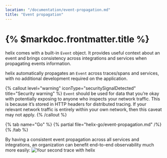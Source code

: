 ```yaml
---
location: "/documentation/event-propagation.md"
title: "Event propagation"
---
```


# {% $markdoc.frontmatter.title %}

helix comes with a built-in `Event` object. It provides useful context about an
event and brings consistency across integrations and services when propagating
events information.

helix automatically propagates an `Event` across traces/spans and services, with
no additional development required on the application.

{% callout level="warning" iconType="securitySignalDetected" title="Security warning" %}
  `Event` should be used for data that you’re okay with potentially exposing to
  anyone who inspects your network traffic. This is because it’s stored in HTTP
  headers for distributed tracing. If your relevant network traffic is entirely
  within your own network, then this caveat may not apply.
{% /callout %}

{% tab name="Go" %}
  {% partial file="helix-go/event-propagation.md" /%} 
{% /tab %}

By having a consistent event propagation across all services and integrations, an
organization can benefit end-to-end observability much more easily:
![Your second trace with helix](/helix/screenshots/trace-distributed.png)

